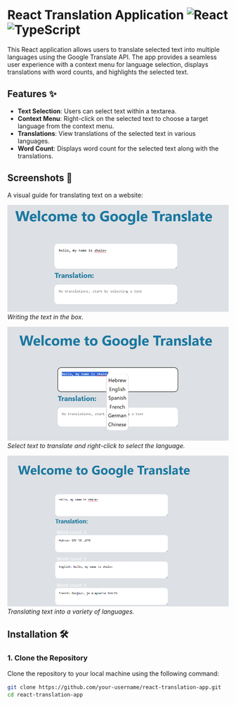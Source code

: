 # React Translation Application ![React](https://img.shields.io/badge/React-61DAFB?style=flat&logo=react&logoColor=black) ![TypeScript](https://img.shields.io/badge/TypeScript-3178C6?style=flat&logo=typescript&logoColor=white)

This React application allows users to translate selected text into multiple languages using the Google Translate API. The app provides a seamless user experience with a context menu for language selection, displays translations with word counts, and highlights the selected text.

## Features ✨

- **Text Selection**: Users can select text within a textarea.
- **Context Menu**: Right-click on the selected text to choose a target language from the context menu.
- **Translations**: View translations of the selected text in various languages.
- **Word Count**: Displays word count for the selected text along with the translations.

## Screenshots 📸

A visual guide for translating text on a website:

![Screenshot 1](src/p1.PNG)
*Writing the text in the box.*

![Screenshot 2](src/p2.PNG)
*Select text to translate and right-click to select the language.*

![Screenshot 3](src/p3.PNG)
*Translating text into a variety of languages.*

## Installation 🛠️

### 1. Clone the Repository

Clone the repository to your local machine using the following command:

```bash
git clone https://github.com/your-username/react-translation-app.git
cd react-translation-app
